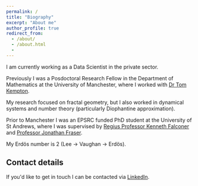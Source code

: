 ```yaml
---
permalink: /
title: "Biography"
excerpt: "About me"
author_profile: true
redirect_from:
  - /about/
  - /about.html
  -
---
```


I am currently working as a Data Scientist in the private sector.

Previously I was a Posdoctoral Research Fellow in the Department of Mathematics at the University of Manchester, where I worked with [Dr Tom Kempton](https://personalpages.manchester.ac.uk/staff/thomas.kempton/).

My research focused on fractal geometry, but I also worked in dynamical systems and number theory (particularly Diophantine approximation).

Prior to Manchester I was an EPSRC funded PhD student at the University of St Andrews, where I was supervised by [Regius Professor Kenneth Falconer](https://kennethfalconer.github.io/) and [Professor Jonathan Fraser](https://jonathan-fraser.github.io/homepage/).

My Erdös number is 2 (Lee → Vaughan → Erdös).

## Contact details

If you'd like to get in touch I can be contacted via [LinkedIn](https://www.linkedin.com/in/lawrence-d-lee). 
